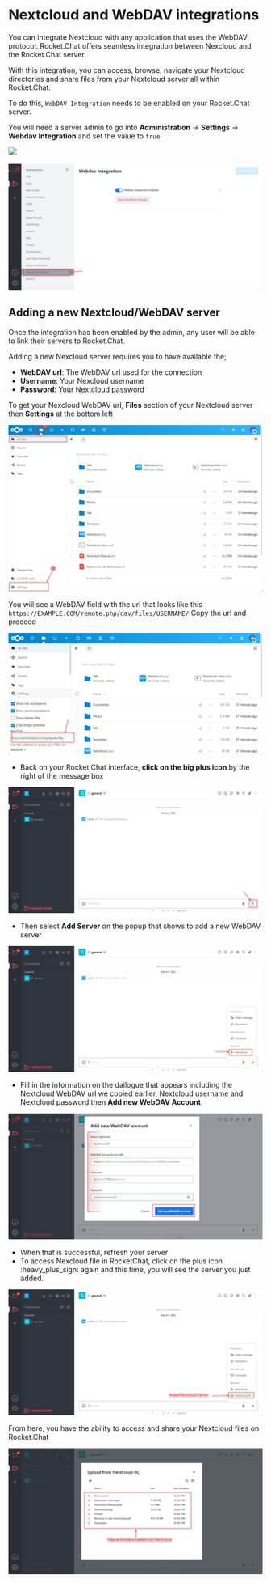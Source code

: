 # Nextcloud and WebDAV integrations

You can integrate Nextcloud with any application that uses the WebDAV protocol. Rocket.Chat offers seamless integration between Nexcloud and the Rocket.Chat server.

With this integration, you can access, browse, navigate your Nextcloud directories and share files from your Nextcloud server all within Rocket.Chat.

To do this,  `WebDAV Integration` needs to be enabled on your Rocket.Chat server.&#x20;

You will need a server admin to go into **Administration** -> **Settings** -> **Webdav Integration** and set the value to `true`.

![](<../../../../.gitbook/assets/administration >)

![](<../../../../.gitbook/assets/image (678) (1).png>)

## Adding a new Nextcloud/WebDAV server

Once the integration has been enabled by the admin, any user will be able to link their servers to Rocket.Chat.

Adding a new Nexcloud server requires you to have available the;

* **WebDAV url**: The WebDAV url used for the connection
* **Username**: Your Nexcloud username
* **Password**: Your Nextcloud password

To get your Nexcloud WebDAV url, **Files** section of your Nextcloud server then **Settings** at the bottom left

![](<../../../../.gitbook/assets/image (670).png>)

You will see a WebDAV field with the url that looks like this `https://EXAMPLE.COM/remote.php/dav/files/USERNAME/` Copy the url and proceed

![](<../../../../.gitbook/assets/image (658) (1).png>)

* Back on your Rocket.Chat interface, **click on the big plus icon** by the right of the message box

![](<../../../../.gitbook/assets/image (690) (1).png>)

* Then select **Add Server** on the popup that shows to add a new WebDAV server

![](<../../../../.gitbook/assets/image (647) (1) (1).png>)

* Fill in the information on the dailogue that appears including the Nextcloud WebDAV url we copied earlier, Nextcloud username and Nextcloud password then **Add new WebDAV Account**

![](<../../../../.gitbook/assets/image (670) (1).png>)

* When that is successful, refresh your server
* To access Nexcloud file in RocketChat, click on the plus icon :heavy\_plus\_sign: again and this time, you will see the server you just added.&#x20;

![](<../../../../.gitbook/assets/image (677) (1) (1) (1).png>)

From here, you have the ability to access and share your Nextcloud files on Rocket.Chat

![](<../../../../.gitbook/assets/image (672).png>)


